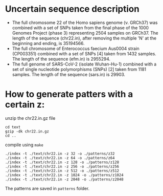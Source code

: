 
Uncertain sequence description
==============================

* The full chromosome 22 of the Homo sapiens genome (v. GRCh37) was combined with a set of SNPs taken from the final phase of the 1000 Genomes Project (phase 3) representing 2504 samples on GRCh37. The length of the sequence (chr22.in), after removing the multiple 'N' at the beginning and ending, is 35194566.
* The full chromosome of Enterococcus faecium Aus0004 strain (CP003351) combined with a set of SNPs [4] taken from 1432 samples. The length of the sequence (efm.in) is 2955294.
* The full genome of SARS-CoV-2 (isolate Wuhan-Hu-1) combined with a set of single nucleotide polymorphisms (SNPs) [2] taken from 1181 samples. The length of the sequence (sars.in) is 29903.

How to generate patters with a certain z:
=========================================

unzip the chr22.in.gz file
```console
cd text
gzip -dk chr22.in.gz
cd ..
```
compile using `make`

```console
./index -t ./text/chr22.in -z 32 -o ./patterns/z32
./index -t ./text/chr22.in -z 64 -o ./patterns/z64
./index -t ./text/chr22.in -z 128 -o ./patterns/z128
./index -t ./text/chr22.in -z 256 -o ./patterns/z256
./index -t ./text/chr22.in -z 512 -o ./patterns/z512
./index -t ./text/chr22.in -z 1024 -o ./patterns/z1024
./index -t ./text/chr22.in -z 2048 -o ./patterns/z2048
```
The patterns are saved in `patterns` folder.




